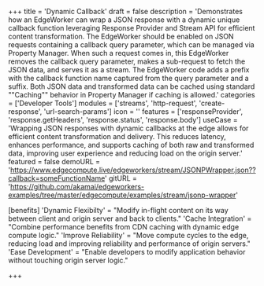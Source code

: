 +++
title = 'Dynamic Callback'
draft = false
description = 'Demonstrates how an EdgeWorker can wrap a JSON response with a dynamic unique callback function leveraging Response Provider and Stream API for efficient content transformation. The EdgeWorker should be enabled on JSON requests containing a callback query parameter, which can be managed via Property Manager. When such a request comes in, this EdgeWorker removes the callback query parameter, makes a sub-request to fetch the JSON data, and serves it as a stream. The EdgeWorker code adds a prefix with the callback function name captured from the query parameter and a suffix. Both JSON data and transformed data can be cached using standard ""Caching"" behavior in Property Manager if caching is allowed.'
categories = ['Developer Tools']
modules = ['streams', 'http-request', 'create-response', 'url-search-params']
icon = ''
features = ['responseProvider', 'response.getHeaders', 'response.status', 'response.body']
useCase = 'Wrapping JSON responses with dynamic callbacks at the edge allows for efficient content transformation and delivery. This reduces latency, enhances performance, and supports caching of both raw and transformed data, improving user experience and reducing load on the origin server.'
featured = false
demoURL = 'https://www.edgecompute.live/edgeworkers/stream/JSONPWrapper.json??callback=someFunctionName'
gitURL = 'https://github.com/akamai/edgeworkers-examples/tree/master/edgecompute/examples/stream/jsonp-wrapper'

[benefits]
	'Dynamic Flexibilty' = "Modify in-flight content on its way between client and origin server and back to clients."
	'Cache Integration' = "Combine performance benefits from CDN caching with dynamic edge compute logic."
	'Improve Reliability' = "Move compute cycles to the edge, reducing load and improving reliability and performance of origin servers."
	'Ease Development' = "Enable developers to modify application behavior without touching origin server logic."

+++